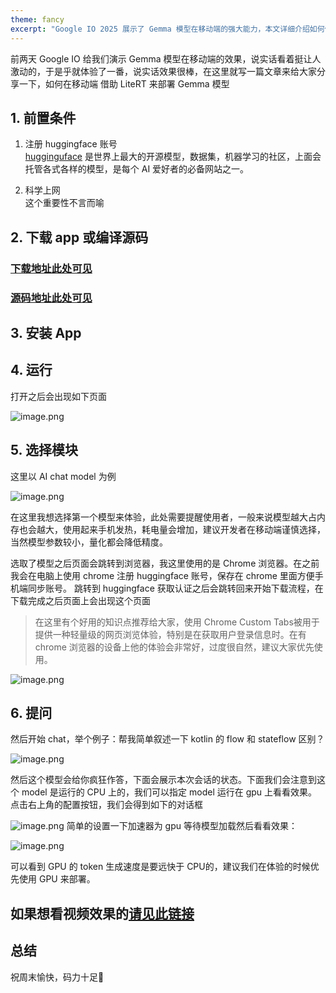 ```yaml
---
theme: fancy
excerpt: "Google IO 2025 展示了 Gemma 模型在移动端的强大能力，本文详细介绍如何使用 LiteRT 在 Android 设备上部署和运行 Gemma 模型，包括模型下载、CPU/GPU 加速对比及实际效果展示。"
---
```


前两天 Google IO 给我们演示 Gemma 模型在移动端的效果，说实话看着挺让人激动的，于是乎就体验了一番，说实话效果很棒，在这里就写一篇文章来给大家分享一下，如何在移动端 借助 LiteRT 来部署 Gemma 模型

## 1. 前置条件

1.  注册 huggingface 账号\
    [hugginguface](https://huggingface.co/) 是世界上最大的开源模型，数据集，机器学习的社区，上面会托管各式各样的模型，是每个 AI 爱好者的必备网站之一。

2.  科学上网\
    这个重要性不言而喻

## 2. 下载 app 或编译源码

### [下载地址此处可见](https://huggingface.co/litert-community/Gemma3-1B-IT)

### [源码地址此处可见](https://github.com/google-ai-edge/gallery/tree/main/Android)

## 3. 安装 App

## 4. 运行

打开之后会出现如下页面

![image.png](https://p0-xtjj-private.juejin.cn/tos-cn-i-73owjymdk6/41ced6ea374347db8435aec5e7c6268f~tplv-73owjymdk6-jj-mark-v1:0:0:0:0:5o6Y6YeR5oqA5pyv56S-5Yy6IEAgQ2FwdGFpblo=:q75.awebp?policy=eyJ2bSI6MywidWlkIjoiMzU0NDQ4MTIxNzM4MzkxMSJ9&rk3s=f64ab15b&x-orig-authkey=f32326d3454f2ac7e96d3d06cdbb035152127018&x-orig-expires=1748762610&x-orig-sign=NN32BuTa8nvccZJHapcIpKT29PE%3D)

## 5. 选择模块

这里以 AI chat model 为例

![image.png](https://p0-xtjj-private.juejin.cn/tos-cn-i-73owjymdk6/e8903efa6227435d99fe8d016f8e3e0a~tplv-73owjymdk6-jj-mark-v1:0:0:0:0:5o6Y6YeR5oqA5pyv56S-5Yy6IEAgQ2FwdGFpblo=:q75.awebp?policy=eyJ2bSI6MywidWlkIjoiMzU0NDQ4MTIxNzM4MzkxMSJ9&rk3s=f64ab15b&x-orig-authkey=f32326d3454f2ac7e96d3d06cdbb035152127018&x-orig-expires=1748762610&x-orig-sign=46qvuA9La3RH7pueEUuCq9tIsQQ%3D)

在这里我想选择第一个模型来体验，此处需要提醒使用者，一般来说模型越大占内存也会越大，使用起来手机发热，耗电量会增加，建议开发者在移动端谨慎选择，当然模型参数较小，量化都会降低精度。

选取了模型之后页面会跳转到浏览器，我这里使用的是 Chrome 浏览器。在之前我会在电脑上使用 chrome 注册 huggingface 账号，保存在 chrome 里面方便手机端同步账号。
跳转到 huggingface 获取认证之后会跳转回来开始下载流程，在下载完成之后页面上会出现这个页面

> 在这里有个好用的知识点推荐给大家，使用 Chrome Custom Tabs被用于提供一种轻量级的网页浏览体验，特别是在获取用户登录信息时。在有 chrome 浏览器的设备上他的体验会非常好，过度很自然，建议大家优先使用。

![image.png](https://p0-xtjj-private.juejin.cn/tos-cn-i-73owjymdk6/914f53d7e8ed47769557cad0af3d4cdd~tplv-73owjymdk6-jj-mark-v1:0:0:0:0:5o6Y6YeR5oqA5pyv56S-5Yy6IEAgQ2FwdGFpblo=:q75.awebp?policy=eyJ2bSI6MywidWlkIjoiMzU0NDQ4MTIxNzM4MzkxMSJ9&rk3s=f64ab15b&x-orig-authkey=f32326d3454f2ac7e96d3d06cdbb035152127018&x-orig-expires=1748762610&x-orig-sign=5OEwhSDJWw4NZ7aJeCn1kF9qPXM%3D)

## 6. 提问

然后开始 chat，举个例子：帮我简单叙述一下 kotlin 的 flow 和 stateflow 区别？

![image.png](https://p0-xtjj-private.juejin.cn/tos-cn-i-73owjymdk6/e61c05e2771445f1995ba5d9434bcd13~tplv-73owjymdk6-jj-mark-v1:0:0:0:0:5o6Y6YeR5oqA5pyv56S-5Yy6IEAgQ2FwdGFpblo=:q75.awebp?policy=eyJ2bSI6MywidWlkIjoiMzU0NDQ4MTIxNzM4MzkxMSJ9&rk3s=f64ab15b&x-orig-authkey=f32326d3454f2ac7e96d3d06cdbb035152127018&x-orig-expires=1748762610&x-orig-sign=G4V%2FkOW45HjCYbpuGZdyB%2FnCCAg%3D)

然后这个模型会给你疯狂作答，下面会展示本次会话的状态。下面我们会注意到这个 model 是运行的 CPU 上的，我们可以指定 model 运行在 gpu 上看看效果。点击右上角的配置按钮，我们会得到如下的对话框

![image.png](https://p0-xtjj-private.juejin.cn/tos-cn-i-73owjymdk6/37c48c9ac4e6493285692940dc5c7355~tplv-73owjymdk6-jj-mark-v1:0:0:0:0:5o6Y6YeR5oqA5pyv56S-5Yy6IEAgQ2FwdGFpblo=:q75.awebp?policy=eyJ2bSI6MywidWlkIjoiMzU0NDQ4MTIxNzM4MzkxMSJ9&rk3s=f64ab15b&x-orig-authkey=f32326d3454f2ac7e96d3d06cdbb035152127018&x-orig-expires=1748762610&x-orig-sign=JcEEUpHEMBJiO49kRGKE7NfXt6g%3D)
简单的设置一下加速器为 gpu 等待模型加载然后看看效果：

![image.png](https://p0-xtjj-private.juejin.cn/tos-cn-i-73owjymdk6/8733f8ae5cf644f580ac87c1b6b2934c~tplv-73owjymdk6-jj-mark-v1:0:0:0:0:5o6Y6YeR5oqA5pyv56S-5Yy6IEAgQ2FwdGFpblo=:q75.awebp?policy=eyJ2bSI6MywidWlkIjoiMzU0NDQ4MTIxNzM4MzkxMSJ9&rk3s=f64ab15b&x-orig-authkey=f32326d3454f2ac7e96d3d06cdbb035152127018&x-orig-expires=1748762610&x-orig-sign=wToKQf%2BPlsEwngHi610PUFqVESw%3D)

可以看到 GPU 的 token 生成速度是要远快于 CPU的，建议我们在体验的时候优先使用 GPU 来部署。

## 如果想看视频效果的[请见此链接](https://www.bilibili.com/video/BV1iWjuz1Evs/?vd_source=5700933c78eb2b70e4a486b309d6e808)

## 总结

祝周末愉快，码力十足🙂
